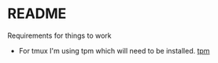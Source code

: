 # README

Requirements for things to work

* For tmux I'm using tpm which will need to be installed. [tpm](https://github.com/tmux-plugins/tpm)
